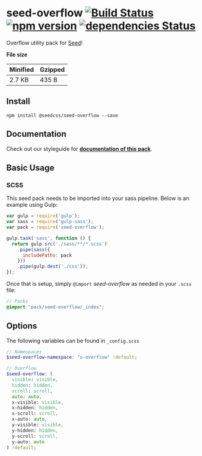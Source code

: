 # seed-overflow [![Build Status](https://travis-ci.org/helpscout/seed-overflow.svg?branch=master)](https://travis-ci.org/helpscout/seed-overflow) [![npm version](https://badge.fury.io/js/%40seedcss%2Fseed-overflow.svg)](https://badge.fury.io/js/%40seedcss%2Fseed-overflow) [![dependencies Status](https://david-dm.org/helpscout/seed-overflow/status.svg)](https://david-dm.org/helpscout/seed-overflow)

Overflow utility pack for [Seed](https://github.com/helpscout/seed)!

**File size**

Minified | Gzipped
---|---
2.7 KB | 435 B

## Install
```
npm install @seedcss/seed-overflow --save
```


## Documentation

Check out our styleguide for **[documentation of this pack](http://style.helpscout.com/seed/packs/seed-overflow/)**.


## Basic Usage

### SCSS
This seed pack needs to be imported into your sass pipeline. Below is an example using Gulp:


```javascript
var gulp = require('gulp');
var sass = require('gulp-sass');
var pack = require('seed-overflow');

gulp.task('sass', function () {
  return gulp.src('./sass/**/*.scss')
    .pipe(sass({
      includePaths: pack
    }))
    .pipe(gulp.dest('./css'));
});
```

Once that is setup, simply `@import` *seed-overflow* as needed in your `.scss` file:

```scss
// Packs
@import "pack/seed-overflow/_index";
```

## Options

The following variables can be found in `_config.scss`

```scss
// Namespaces
$seed-overflow-namespace: "u-overflow" !default;

// Overflow
$seed-overflow: (
  visible: visible,
  hidden: hidden,
  scroll: scroll,
  auto: auto,
  x-visible: visible,
  x-hidden: hidden,
  x-scroll: scroll,
  x-auto: auto,
  y-visible: visible,
  y-hidden: hidden,
  y-scroll: scroll,
  y-auto: auto
) !default;
```
